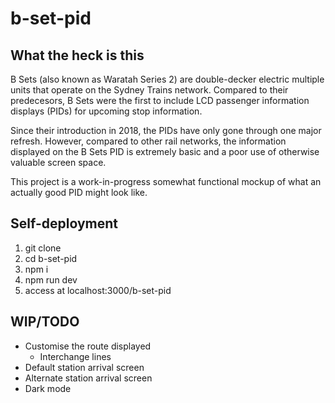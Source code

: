 # b-set-pid

## What the heck is this

B Sets (also known as Waratah Series 2) are double-decker electric multiple units that operate on the Sydney Trains network. Compared to their predecesors, B Sets were the first to include LCD passenger information displays (PIDs) for upcoming stop information.

Since their introduction in 2018, the PIDs have only gone through one major refresh. However, compared to other rail networks, the information displayed on the B Sets PID is extremely basic and a poor use of otherwise valuable screen space.

This project is a work-in-progress somewhat functional mockup of what an actually good PID might look like.

## Self-deployment
1. git clone
2. cd b-set-pid
2. npm i
3. npm run dev
4. access at localhost:3000/b-set-pid

## WIP/TODO

- Customise the route displayed
  - Interchange lines
- Default station arrival screen
- Alternate station arrival screen
- Dark mode
